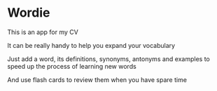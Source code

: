 # Wordie

This is an app for my CV

It can be really handy to help you expand your vocabulary

Just add a word, its definitions, synonyms, antonyms and examples to speed up the process of learning new words

And use flash cards to review them when you have spare time
